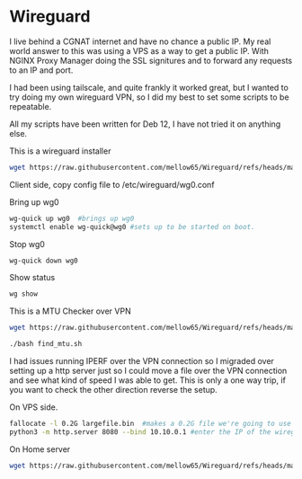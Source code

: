 # Wireguard
I live behind a CGNAT internet and have no chance a public IP.  My real world answer to this was using a VPS as a way to get a public IP.  With NGINX Proxy Manager doing the SSL signitures and to forward any requests to an IP and port. 

I had been using tailscale, and quite frankly it worked great, but I wanted to try doing my own wireguard VPN, so I did my best to set some scripts to be repeatable.

All my scripts have been written for Deb 12, I have not tried it on anything else. 

This is a wireguard installer
```bash
wget https://raw.githubusercontent.com/mellow65/Wireguard/refs/heads/main/wg-install.sh -O wg_install.sh && bash wg_install.sh
```

Client side, copy config file to /etc/wireguard/wg0.conf


Bring up wg0
```bash
wg-quick up wg0  #brings up wg0
systemctl enable wg-quick@wg0 #sets up to be started on boot.
```

Stop wg0
```bash
wg-quick down wg0
```

Show status
```bash
wg show
```

This is a MTU Checker over VPN
```bash
wget https://raw.githubusercontent.com/mellow65/Wireguard/refs/heads/main/find_mtu.sh -O find_mtu.sh && bash find_mtu.sh
```

```bash
./bash find_mtu.sh
```


I had issues running IPERF over the VPN connection so I migraded over setting up a http server just so I could move a file over the VPN connection and see what kind of speed I was able to get.  This is only a one way trip, if you want to check the other direction reverse the setup.

On VPS side.
```bash
fallocate -l 0.2G largefile.bin  #makes a 0.2G file we're going to use as our test file.
python3 -m http.server 8080 --bind 10.10.0.1 #enter the IP of the wireguard, if using my scipt it should be 10.10.0.1
```


On Home server
```bash
wget https://raw.githubusercontent.com/mellow65/Wireguard/refs/heads/main/test_speed.sh -O test_speed.sh && bash test_speed.sh
```




